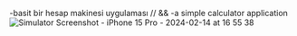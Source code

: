 -basit bir hesap makinesi uygulaması 
    // && 
-a simple calculator application
![Simulator Screenshot - iPhone 15 Pro - 2024-02-14 at 16 55 38](https://github.com/omerseze/swift-learning-repository/assets/91909146/5f90d8d2-e129-4f2a-a7b3-f7e5a7bb524b)






